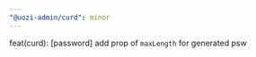 ```yaml
---
"@uozi-admin/curd": minor
---
```


feat(curd): [password] add prop of `maxLength` for generated psw
